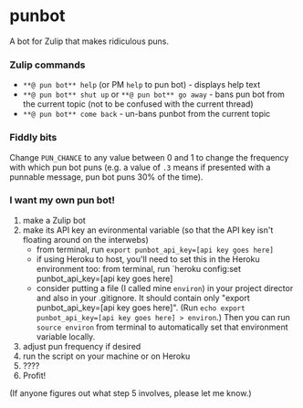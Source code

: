 punbot
======
A bot for Zulip that makes ridiculous puns.

### Zulip commands

* `**@ pun bot** help` (or PM `help` to pun bot) - displays help text
* `**@ pun bot** shut up` or `**@ pun bot** go away` - bans pun bot from the current topic (not to be confused with the current thread)
* `**@ pun bot** come back` - un-bans punbot from the current topic

### Fiddly bits
Change `PUN_CHANCE` to any value between 0 and 1 to change the frequency with which pun bot puns (e.g. a value of `.3` means if presented with a punnable message, pun bot puns 30% of the time).

### I want my own pun bot!
1. make a Zulip bot
2. make its API key an evironmental variable (so that the API key isn't floating around on the interwebs)
    - from terminal, run `export punbot_api_key=[api key goes here]`
    - if using Heroku to host, you'll need to set this in the Heroku environment too: from terminal, run `heroku config:set punbot_api_key=[api key goes here]
    - consider putting a file (I called mine `environ`) in your project director and also in your .gitignore. It should contain only "export punbot_api_key=[api key goes here]". (Run `echo export punbot_api_key=[api key goes here] > environ`.) Then you can run `source environ` from terminal to automatically set that environment variable locally.
3. adjust pun frequency if desired
4. run the script on your machine or on Heroku
5. ????
6. Profit!

(If anyone figures out what step 5 involves, please let me know.)
